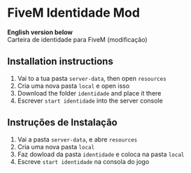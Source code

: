 # FiveM Identidade Mod
**English version below**  
Carteira de identidade para FiveM (modificação)

## Installation instructions
1. Vai to a tua pasta `server-data`, then open `resources`
2. Cria uma nova pasta `local` e open isso
3. Download the folder `identidade` and place it there
4. Escrever `start identidade` into the server console

## Instruções de Instalação
1. Vai a pasta `server-data`, e abre `resources`
2. Cria uma nova pasta `local`
3. Faz dowload da pasta `identidade` e coloca na pasta `local`
4. Escreve `start identidade` na consola do jogo
